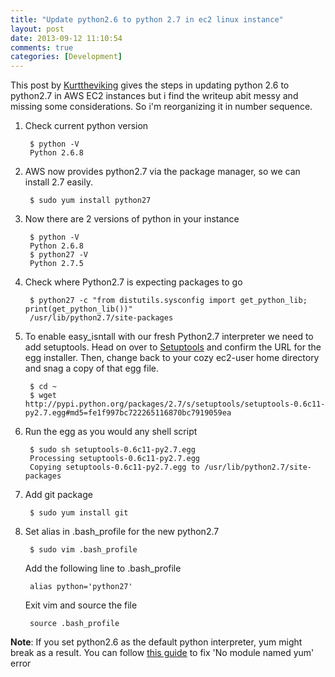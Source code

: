 ```yaml
---
title: "Update python2.6 to python 2.7 in ec2 linux instance"
layout: post
date: 2013-09-12 11:10:54
comments: true
categories: [Development]
---
```

This post by [Kurttheviking](http://tumblr.kurttheviking.com/post/30920138314/painless-python-2-7-on-aws-ec2) gives the steps in updating python 2.6 to python2.7 in AWS EC2 instances but i find the writeup abit messy and missing some considerations. So i'm reorganizing it in number sequence.

1. Check current python version

		$ python -V
		Python 2.6.8
		
2. AWS now provides python2.7 via the package manager, so we can install 2.7 easily.

		$ sudo yum install python27
		
3. Now there are 2 versions of python in your instance

		$ python -V
		Python 2.6.8
		$ python27 -V
		Python 2.7.5
		
4. Check where Python2.7 is expecting packages to go

		$ python27 -c "from distutils.sysconfig import get_python_lib; print(get_python_lib())"
		/usr/lib/python2.7/site-packages
		
5. To enable easy_isntall with our fresh Python2.7 interpreter we need to add setuptools. Head on over to [Setuptools](http://pypi.python.org/pypi/setuptools) and confirm the URL for the egg installer. Then, change back to your cozy ec2-user home directory and snag a copy of that egg file.

		$ cd ~
		$ wget http://pypi.python.org/packages/2.7/s/setuptools/setuptools-0.6c11-py2.7.egg#md5=fe1f997bc722265116870bc7919059ea
		
6. Run the egg as you would any shell script

		$ sudo sh setuptools-0.6c11-py2.7.egg
		Processing setuptools-0.6c11-py2.7.egg
		Copying setuptools-0.6c11-py2.7.egg to /usr/lib/python2.7/site-packages
		
7. Add git package

		$ sudo yum install git
		
8. Set alias in .bash_profile for the new python2.7

		$ sudo vim .bash_profile
	Add the following line to .bash_profile

		alias python='python27'
		
	Exit vim and source the file

		source .bash_profile
		
**Note**: If you set python2.6 as the default python interpreter, yum might break as a result. You can follow [this guide](http://freethreads.wordpress.com/2013/06/19/fixing-broken-yum-on-cent-os-5-9/) to fix 'No module named yum' error